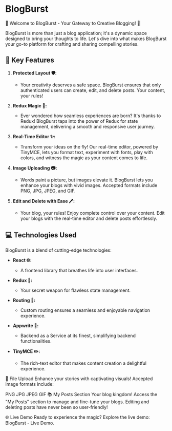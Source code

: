 # BlogBurst

🚀 Welcome to BlogBurst - Your Gateway to Creative Blogging! 🚀

BlogBurst is more than just a blog application; it's a dynamic space designed to bring your thoughts to life. Let's dive into what makes BlogBurst your go-to platform for crafting and sharing compelling stories.

## 🌟 Key Features

1. **Protected Layout 🛡️:**

   - Your creativity deserves a safe space. BlogBurst ensures that only authenticated users can create, edit, and delete posts. Your content, your rules!

2. **Redux Magic 🚀:**

   - Ever wondered how seamless experiences are born? It's thanks to Redux! BlogBurst taps into the power of Redux for state management, delivering a smooth and responsive user journey.

3. **Real-Time Editor ✨:**

   - Transform your ideas on the fly! Our real-time editor, powered by TinyMCE, lets you format text, experiment with fonts, play with colors, and witness the magic as your content comes to life.

4. **Image Uploading 📷:**

   - Words paint a picture, but images elevate it. BlogBurst lets you enhance your blogs with vivid images. Accepted formats include PNG, JPG, JPEG, and GIF.

5. **Edit and Delete with Ease 🖊️:**
   - Your blog, your rules! Enjoy complete control over your content. Edit your blogs with the real-time editor and delete posts effortlessly.

## 💻 Technologies Used

BlogBurst is a blend of cutting-edge technologies:

- **React 🌐:**

  - A frontend library that breathes life into user interfaces.

- **Redux 🔄:**

  - Your secret weapon for flawless state management.

- **Routing 🚥:**

  - Custom routing ensures a seamless and enjoyable navigation experience.

- **Appwrite 🚀:**

  - Backend as a Service at its finest, simplifying backend functionalities.

- **TinyMCE ✏️:**
  - The rich-text editor that makes content creation a delightful experience.

📸 File Upload
Enhance your stories with captivating visuals! Accepted image formats include:

PNG
JPG
JPEG
GIF
📚 My Posts Section
Your blog kingdom! Access the "My Posts" section to manage and fine-tune your blogs. Editing and deleting posts have never been so user-friendly!

🌐 Live Demo
Ready to experience the magic? Explore the live demo: BlogBurst - Live Demo.
